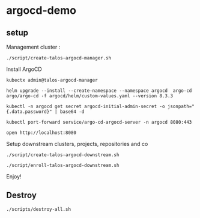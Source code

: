 # argocd-demo

## setup

Management cluster :

```
./script/create-talos-argocd-manager.sh
```

Install ArgoCD

```
kubectx admin@talos-argocd-manager

helm upgrade --install --create-namespace --namespace argocd  argo-cd argo/argo-cd -f argocd/helm/custom-values.yaml --version 8.3.3

kubectl -n argocd get secret argocd-initial-admin-secret -o jsonpath="{.data.password}" | base64 -d

kubectl port-forward service/argo-cd-argocd-server -n argocd 8080:443

open http://localhost:8080
```



Setup downstream clusters, projects, repositories and co

```
./script/create-talos-argocd-downstream.sh

./script/enroll-talos-argocd-downstream.sh
```

Enjoy!


## Destroy

```
./scripts/destroy-all.sh
```